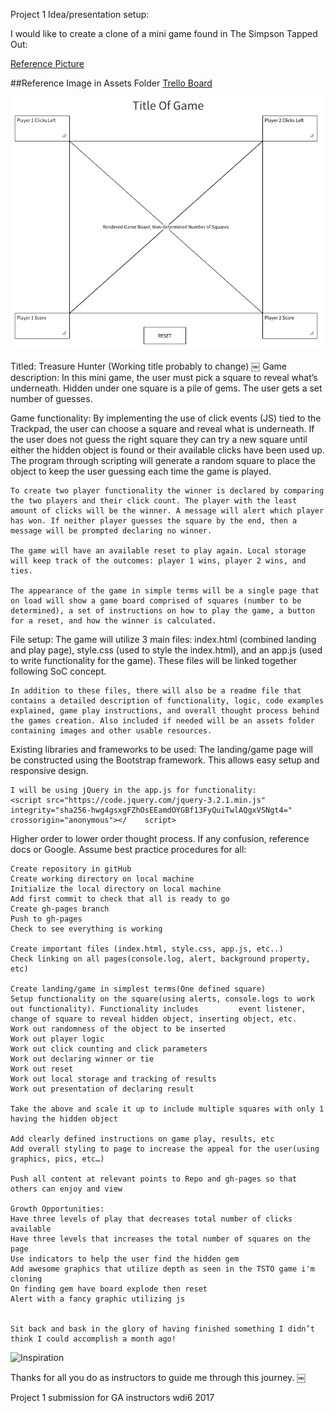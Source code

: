 Project 1 Idea/presentation setup:

I would like to create a clone of a mini game found in The Simpson Tapped Out:

[Reference Picture](https://github.com/trumpetcoder/Project-1/blob/master/IMG_0019.png)

##Reference Image in Assets Folder
[Trello Board](https://trello.com/b/ZJJ9R1HC/project-1-board)

![Whiteboard MockFlow](https://github.com/trumpetcoder/Project-1/blob/master/Screen%20Shot%202017-12-11%20at%202.54.38%20PM.png)



Titled: Treasure Hunter (Working title probably to change)
￼
Game description:
	In this mini game, the user must pick a square to reveal what’s underneath. Hidden under one square is a pile of gems. The user gets a set number of guesses. 

Game functionality:
	By implementing the use of click events (JS) tied to the Trackpad, the user can choose a square and reveal what is underneath. If the user does not guess the right 	square they can try a new square until either the hidden object is found or their available clicks have been used up. The program through scripting will generate a random square to place the object to keep the user guessing each time the game is played. 
	
	To create two player functionality the winner is declared by comparing the two players and their click count. The player with the least amount of clicks will be the winner. A message will alert which player has won. If neither player guesses the square by the end, then a message will be prompted declaring no winner. 
	
	The game will have an available reset to play again. Local storage will keep track of the outcomes: player 1 wins, player 2 wins, and ties. 

	The appearance of the game in simple terms will be a single page that on load will show a game board comprised of squares (number to be determined), a set of instructions on how to play the game, a button for a reset, and how the winner is calculated. 

File setup:
	The game will utilize 3 main files: index.html (combined landing and play page), style.css (used to style the index.html), and an app.js (used to write functionality for the game). These files will be linked together following SoC concept. 

	In addition to these files, there will also be a readme file that contains a detailed description of functionality, logic, code examples explained, game play instructions, and overall thought process behind the games creation. Also included if needed will be an assets folder containing images and other usable resources.

Existing libraries and frameworks to be used:
	The landing/game page will be constructed using the Bootstrap framework. This allows easy setup and responsive 	design.
	<link rel="stylesheet" href="https://maxcdn.bootstrapcdn.com/bootstrap/3.3.7/css/bootstrap.min.css">

	I will be using jQuery in the app.js for functionality:
	<script src="https://code.jquery.com/jquery-3.2.1.min.js" integrity="sha256-hwg4gsxgFZhOsEEamdOYGBf13FyQuiTwlAQgxVSNgt4=" crossorigin="anonymous"></	script>

Higher order to lower order thought process. If any confusion, reference docs or Google. Assume best practice procedures for all:

	Create repository in gitHub 
	Create working directory on local machine
	Initialize the local directory on local machine
	Add first commit to check that all is ready to go
	Create gh-pages branch 
	Push to gh-pages
	Check to see everything is working

	Create important files (index.html, style.css, app.js, etc..)
	Check linking on all pages(console.log, alert, background property, etc)

	Create landing/game in simplest terms(One defined square)
	Setup functionality on the square(using alerts, console.logs to work out functionality). Functionality includes 		event listener, change of square to reveal hidden object, inserting object, etc.
	Work out randomness of the object to be inserted
	Work out player logic
	Work out click counting and click parameters
	Work out declaring winner or tie
	Work out reset 
	Work out local storage and tracking of results
	Work out presentation of declaring result

	Take the above and scale it up to include multiple squares with only 1 having the hidden object
	
	Add clearly defined instructions on game play, results, etc
	Add overall styling to page to increase the appeal for the user(using graphics, pics, etc…)

	Push all content at relevant points to Repo and gh-pages so that others can enjoy and view
	
	Growth Opportunities:
	Have three levels of play that decreases total number of clicks available
	Have three levels that increases the total number of squares on the page
	Use indicators to help the user find the hidden gem
	Add awesome graphics that utilize depth as seen in the TSTO game i'm cloning
	On finding gem have board explode then reset
	Alert with a fancy graphic utilizing js
	

	Sit back and bask in the glory of having finished something I didn’t think I could accomplish a month ago!
	
![Inspiration]()
	
	

Thanks for all you do as instructors to guide me through this journey.
￼

Project 1 submission for GA instructors wdi6 2017 
